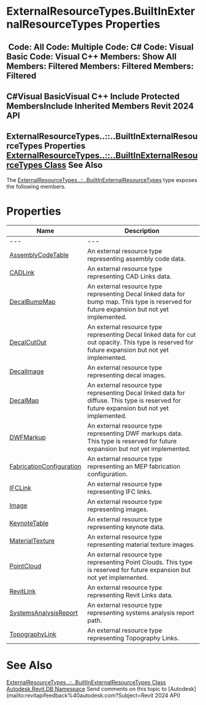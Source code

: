 # ExternalResourceTypes.BuiltInExternalResourceTypes Properties

﻿
 Code: All Code: Multiple Code: C# Code: Visual Basic Code: Visual C++  Members: Show All Members: Filtered Members: Filtered Members: Filtered   
---  
C#Visual BasicVisual C++
Include Protected MembersInclude Inherited Members
Revit 2024 API  
---  
ExternalResourceTypes..::..BuiltInExternalResourceTypes Properties  
[ExternalResourceTypes..::..BuiltInExternalResourceTypes Class](3f1b13ff-0488-0a46-b646-21c2e29398e7.md "ExternalResourceTypes.BuiltInExternalResourceTypes Class") See Also  
---  
The [ExternalResourceTypes..::..BuiltInExternalResourceTypes](3f1b13ff-0488-0a46-b646-21c2e29398e7.md "ExternalResourceTypes.BuiltInExternalResourceTypes Class") type exposes the following members.
# Properties
| Name | Description |
| --- | --- |
| --- | --- | --- |
| [AssemblyCodeTable](b854ad74-4c31-0b8a-1b2f-9825070159a8.md "AssemblyCodeTable Property") | An external resource type representing assembly code data. |
| [CADLink](22c6ad44-6904-66ac-9d70-c690e75b4410.md "CADLink Property") | An external resource type representing CAD Links data. |
| [DecalBumpMap](650f5cff-63a9-d2b9-4f3a-cc98fb15a400.md "DecalBumpMap Property") | An external resource type representing Decal linked data for bump map. This type is reserved for future expansion but not yet implemented. |
| [DecalCutOut](1979f735-4898-0b29-0ea2-dc09ec7d25ed.md "DecalCutOut Property") | An external resource type representing Decal linked data for cut out opacity. This type is reserved for future expansion but not yet implemented. |
| [DecalImage](f0c40869-a74c-d9e5-064e-2ab6db533b27.md "DecalImage Property") | An external resource type representing decal images. |
| [DecalMap](97d6d235-f371-aab3-6995-bdba42b5e462.md "DecalMap Property") | An external resource type representing Decal linked data for diffuse. This type is reserved for future expansion but not yet implemented. |
| [DWFMarkup](23505d2c-452b-63c2-6952-922842c0bf68.md "DWFMarkup Property") | An external resource type representing DWF markups data. This type is reserved for future expansion but not yet implemented. |
| [FabricationConfiguration](94b5a71c-4803-44cf-02ec-c29ba6b0120d.md "FabricationConfiguration Property") | An external resource type representing an MEP fabrication configuration. |
| [IFCLink](0a3a6e91-2521-e6b5-e614-741928b5e302.md "IFCLink Property") | An external resource type representing IFC links. |
| [Image](dc2b012e-f453-5859-9fd6-32379dbc542f.md "Image Property") | An external resource type representing images. |
| [KeynoteTable](e96bd8c6-308c-2ece-55a2-8a1b36c11c08.md "KeynoteTable Property") | An external resource type representing keynote data. |
| [MaterialTexture](1c1b2022-356f-0ad6-6238-dcbe3727c505.md "MaterialTexture Property") | An external resource type representing material texture images. |
| [PointCloud](d747036b-f364-5b2f-4c5b-4f4a8005dfa8.md "PointCloud Property") | An external resource type representing Point Clouds. This type is reserved for future expansion but not yet implemented. |
| [RevitLink](0010ac27-ce75-aae5-af64-0f58a6411109.md "RevitLink Property") | An external resource type representing Revit Links data. |
| [SystemsAnalysisReport](75a0b4b5-8472-46f8-28e2-010db022257e.md "SystemsAnalysisReport Property") | An external resource type representing systems analysis report path. |
| [TopographyLink](d2878107-2670-f5a5-51e8-29e01fe7c7f5.md "TopographyLink Property") | An external resource type representing Topography Links. |

# See Also
[ExternalResourceTypes..::..BuiltInExternalResourceTypes Class](3f1b13ff-0488-0a46-b646-21c2e29398e7.md "ExternalResourceTypes.BuiltInExternalResourceTypes Class")
[Autodesk.Revit.DB Namespace](87546ba7-461b-c646-cbb1-2cb8f5bff8b2.md "Autodesk.Revit.DB Namespace")
Send comments on this topic to [Autodesk](mailto:revitapifeedback%40autodesk.com?Subject=Revit 2024 API)